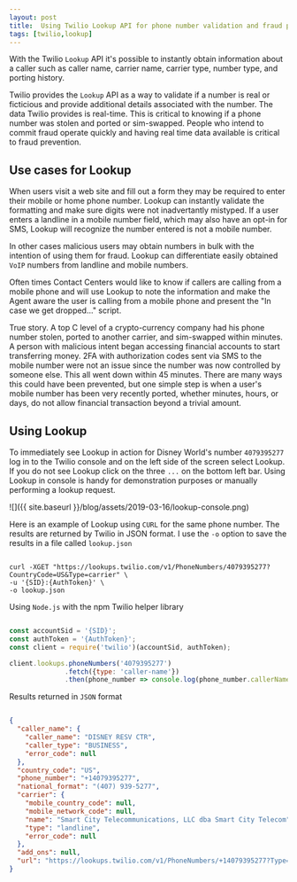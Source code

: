 ```yaml
---
layout: post
title:  Using Twilio Lookup API for phone number validation and fraud prevention
tags: [twilio,lookup]
---
```

With the Twilio `Lookup` API it's possible to instantly obtain information about a caller such as caller name, carrier name, carrier type, number type, and porting history. 
<!--more-->

Twilio provides the `Lookup` API as a way to validate if a number is real or ficticious and provide additional details associated with the number. The data Twilio provides is real-time. This is critical to knowing if a phone number was stolen and ported or sim-swapped. People who intend to commit fraud operate quickly and having real time data available is critical to fraud prevention. 

## Use cases for Lookup

When users visit a web site and fill out a form they may be required to enter their mobile or home phone number. Lookup can instantly validate the formatting and make sure digits were not inadvertantly mistyped. If a user enters a landline in a mobile number field, which may also have an opt-in for SMS, Lookup will recognize the number entered is not a mobile number. 

In other cases malicious users may obtain numbers in bulk with the intention of using them for fraud. Lookup can differentiate easily obtained `VoIP` numbers from landline and mobile numbers.

Often times Contact Centers would like to know if callers are calling from a mobile phone and will use Lookup to note the information and make the Agent aware the user is calling from a mobile phone and present the "In case we get dropped..." script.

True story. A top C level of a crypto-currency company had his phone number stolen, ported to another carrier, and sim-swapped within minutes. A person with malicious intent began accessing financial accounts to start transferring money. 2FA with authorization codes sent via SMS to the mobile number were not an issue since the number was now controlled by someone else. This all went down within 45 minutes. There are many ways this could have been prevented, but one simple step is when a user's mobile number has been very recently ported, whether minutes, hours, or days, do not allow financial transaction beyond a trivial amount. 


## Using Lookup

To immediately see Lookup in action for Disney World's number `4079395277` log in to the Twilio console and on the left side of the screen select Lookup. If you do not see Lookup click on the three `...` on the bottom left bar. Using Lookup in console is handy for demonstration purposes or manually performing a lookup request.

![]({{ site.baseurl }}/blog/assets/2019-03-16/lookup-console.png)

Here is an example of Lookup using `CURL` for the same phone number. The results are returned by Twilio in JSON format. I use the `-o` option to save the results in a file called `lookup.json`

```

curl -XGET "https://lookups.twilio.com/v1/PhoneNumbers/4079395277?CountryCode=US&Type=carrier" \
-u '{SID}:{AuthToken}' \
-o lookup.json

```

Using `Node.js` with the npm Twilio helper library 

```javascript

const accountSid = '{SID}';
const authToken = '{AuthToken}';
const client = require('twilio')(accountSid, authToken);

client.lookups.phoneNumbers('4079395277')
              .fetch({type: 'caller-name'})
              .then(phone_number => console.log(phone_number.callerName));


```


Results returned in `JSON` format

```json

{
  "caller_name": {
    "caller_name": "DISNEY RESV CTR",
    "caller_type": "BUSINESS",
    "error_code": null
  },
  "country_code": "US",
  "phone_number": "+14079395277",
  "national_format": "(407) 939-5277",
  "carrier": {
    "mobile_country_code": null,
    "mobile_network_code": null,
    "name": "Smart City Telecommunications, LLC dba Smart City Telecom",
    "type": "landline",
    "error_code": null
  },
  "add_ons": null,
  "url": "https://lookups.twilio.com/v1/PhoneNumbers/+14079395277?Type=carrier&Type=caller-name"
}

```